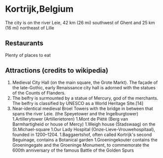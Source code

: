 # Kortrijk,Belgium

The city is on the river Leie, 42 km (26 mi) southwest of Ghent and 25 km (16 mi) northeast of Lille

## Restaurants

Plenty of places to eat

## Attractions (credits to wikipedia)

1. Medieval City Hall (on the main square, the Grote Markt). The façade of the late-Gothic, early Renaissance city hall is adorned with the statues of the Counts of Flanders.
1. The belfry is surmounted by a statue of Mercury, god of the merchants. The belfry is classified by UNESCO as a World Heritage Site.[14]
1. Near-identical medieval Broel Towers with the bridge in between that spans the river Leie. (the Speyetower and the Ingelburgtower)
1.Artillerytower (Artillerietoren)
1.Mont de Piété (Berg van Barmhartigheid or house of Mercy)
1.Weigh house (Stadswaag) on the St.Michael-square
1.Our Lady Hospital (Onze-Lieve-Vrouwehospitaal), founded in 1200–1204.
1.Baggaertshof, often called Kortrijk's second Beguinage, contains a Botanical garden
1.Groeningekouter contains the Groeningegate and the Groeninge Monument, to commemorate the 600th anniversary of the famous Battle of the Golden Spurs
